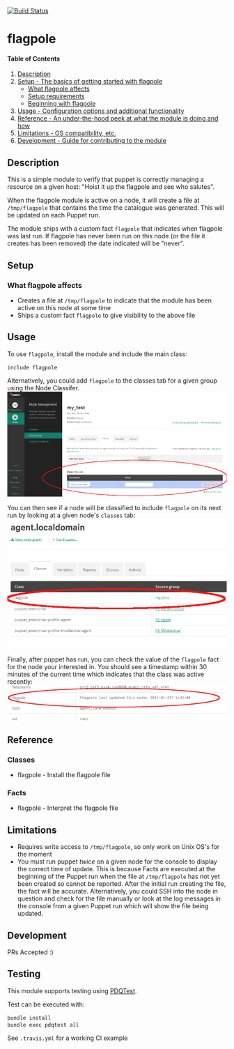[![Build Status](https://travis-ci.org/GeoffWilliams/flagpole.svg?branch=master)](https://travis-ci.org/GeoffWilliams/flagpole)

# flagpole

#### Table of Contents

1. [Description](#description)
1. [Setup - The basics of getting started with flagpole](#setup)
    * [What flagpole affects](#what-flagpole-affects)
    * [Setup requirements](#setup-requirements)
    * [Beginning with flagpole](#beginning-with-flagpole)
1. [Usage - Configuration options and additional functionality](#usage)
1. [Reference - An under-the-hood peek at what the module is doing and how](#reference)
1. [Limitations - OS compatibility, etc.](#limitations)
1. [Development - Guide for contributing to the module](#development)

## Description

This is a simple module to verify that puppet is correctly managing a resource on a given host: "Hoist it up the flagpole and see who salutes".

When the flagpole module is active on a node, it will create a file at `/tmp/flagpole` that contains the time the catalogue was generated.  This will be updated on each Puppet run.

The module ships with a custom fact `flagpole` that indicates when flagpole was last run.  If flagpole has never been run on this node (or the file it creates has been removed) the date indicated will be "never".

## Setup

### What flagpole affects

* Creates a file at `/tmp/flagpole` to indicate that the module has been active on this node at some time
* Ships a custom fact `flagpole` to give visibility to the above file

## Usage

To use `flagpole`, install the module and include the main class:

```puppet
include flagpole
```

Alternatively, you could add `flagpole` to the classes tab for a given group using the Node Classifer.
![Node Classifier](https://github.com/GeoffWilliams/flagpole/raw/master/image/classifier.png)

You can then see if a node will be classified to include `flagpole` on its next run by looking at a given node's `classes` tab:
![Classification](https://raw.githubusercontent.com/GeoffWilliams/flagpole/master/image/classification.png)

Finally, after puppet has run, you can check the value of the `flagpole` fact for the node your interested in.  You should see a timestamp within 30 minutes of the current time which indicates that the class was active recently:
![Inventory](https://github.com/GeoffWilliams/flagpole/raw/master/image/inventory.png)


## Reference

### Classes
* flagpole - Install the flagpole file

### Facts
* flagpole - Interpret the flagpole file

## Limitations

* Requires write access to `/tmp/flagpole`, so only work on Unix OS's for the moment
* You must run puppet _twice_ on a given node for the console to display the correct time of update.  This is because Facts are executed at the beginning of the Puppet run when the file at `/tmp/flagpole` has not yet been created so cannot be reported.  After the initial run creating the file, the fact will be accurate.  Alternatively, you could SSH into the node in question and check for the file manually or look at the log messages in the console from a given Puppet run which will show the file being updated.

## Development

PRs Accepted :)

## Testing
This module supports testing using [PDQTest](https://github.com/GeoffWilliams/pdqtest).

Test can be executed with:

```
bundle install
bundle exec pdqtest all
```

See `.travis.yml` for a working CI example
